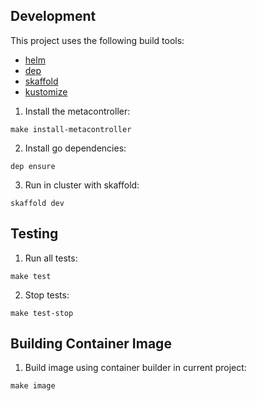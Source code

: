 ## Development

This project uses the following build tools:

- [helm](https://helm.sh/)
- [dep](https://github.com/golang/dep)
- [skaffold](https://github.com/GoogleContainerTools/skaffold)
- [kustomize](https://github.com/kubernetes-sigs/kustomize)

1. Install the metacontroller:

```
make install-metacontroller
```

2. Install go dependencies:

```
dep ensure
```

3. Run in cluster with skaffold:

```
skaffold dev
```

## Testing

1. Run all tests:

```
make test
```

2. Stop tests:

```
make test-stop
```

## Building Container Image

1. Build image using container builder in current project:

```
make image
```